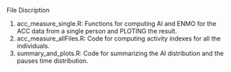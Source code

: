 File Discription

1. acc_measure_single.R: Functions for computing AI and ENMO for the ACC data from a single person and PLOTING the result.
2. acc_measure_allFiles.R: Code for computing activity indexes for all the individuals.
3. summary_and_plots.R: Code for summarizing the AI distribution and the pauses time distribution.
